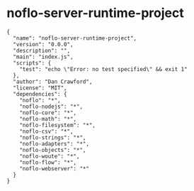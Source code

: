 noflo-server-runtime-project
============================


    {
      "name": "noflo-server-runtime-project",
      "version": "0.0.0",
      "description": "",
      "main": "index.js",
      "scripts": {
        "test": "echo \"Error: no test specified\" && exit 1"
      },
      "author": "Dan Crawford",
      "license": "MIT",
      "dependencies": {
        "noflo": "*",
        "noflo-nodejs": "*",
        "noflo-core": "*",
        "noflo-math": "*",
        "noflo-filesystem": "*",
        "noflo-csv": "*",
        "noflo-strings": "*",
        "noflo-adapters": "*",
        "noflo-objects": "*",
        "noflo-woute": "*",
        "noflo-flow": "*",
        "noflo-webserver": "*"
      }
    }
